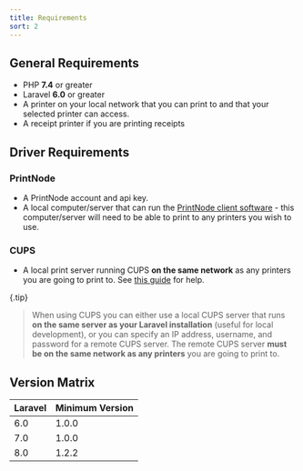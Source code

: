 ```yaml
---
title: Requirements
sort: 2
---
```


## General Requirements

- PHP **7.4** or greater
- Laravel **6.0** or greater
- A printer on your local network that you can print to and that your selected printer can access.
- A receipt printer if you are printing receipts

## Driver Requirements

### PrintNode
- A PrintNode account and api key.
- A local computer/server that can run the [PrintNode client software](https://www.printnode.com/en/download) - this computer/server will need to be able to print to any printers you wish to use.

### CUPS
- A local print server running CUPS **on the same network** as any printers you are going to print to. See [this guide](https://www.techrepublic.com/article/how-to-configure-a-print-server-with-ubuntu-server-cups-and-bonjour/) for help.

{.tip}
> When using CUPS you can either use a local CUPS server that runs **on the same server as your Laravel installation** (useful for local development), or you can specify an IP address, username, and password for a remote CUPS server. The remote CUPS server **must be on the same network as any printers** you are going to print to.

## Version Matrix
| Laravel | Minimum Version |
| --- | --- |
| 6.0 | 1.0.0 |
| 7.0 | 1.0.0 |
| 8.0 | 1.2.2 |
